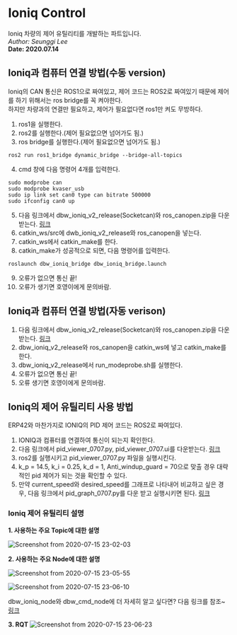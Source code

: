 # Ioniq Control
Ioniq 차량의 제어 유틸리티를 개발하는 파트입니다.  
_Author: Seunggi Lee_  
__Date: 2020.07.14__  

## Ioniq과 컴퓨터 연결 방법(수동 version)  
Ioniq의 CAN 통신은 ROS1으로 짜여있고, 제어 코드는 ROS2로 짜여있기 때문에 제어를 하기 위해서는 ros bridge를 꼭 켜야한다.  
하지만 차량과의 연결만 필요하고, 제어가 필요없다면 ros1만 켜도 무방하다.
1. ros1을 실행한다.
2. ros2를 실행한다.(제어 필요없으면 넘어가도 됨.)
3. ros bridge를 실행한다.(제어 필요없으면 넘어가도 됨.)
```
ros2 run ros1_bridge dynamic_bridge --bridge-all-topics 
```
4. cmd 창에 다음 명령어 4개를 입력한다.
```
sudo modprobe can
sudo modprobe kvaser_usb
sudo ip link set can0 type can bitrate 500000
sudo ifconfig can0 up
```
5. 다음 링크에서 dbw_ioniq_v2_release(Socketcan)와 ros_canopen.zip을 다운받는다. [링크](https://github.com/DGIST-ARTIV/ARTIV_Communication/tree/master/dbw_ioniq)
6. catkin_ws/src에 dwb_ioniq_v2_release와 ros_canopen을 넣는다.
7. catkin_ws에서 catkin_make를 한다.
8. catkin_make가 성공적으로 되면, 다음 명령어를 입력한다.
```
roslaunch dbw_ioniq_bridge dbw_ioniq_bridge.launch
```
9. 오류가 없으면 통신 끝!
10. 오류가 생기면 호영이에게 문의바람.


## Ioniq과 컴퓨터 연결 방법(자동 verison)
1. 다음 링크에서 dbw_ioniq_v2_release(Socketcan)와 ros_canopen.zip을 다운받는다. [링크](https://github.com/DGIST-ARTIV/ARTIV_Communication/tree/master/dbw_ioniq)
2. dbw_ioniq_v2_release와 ros_canopen을 catkin_ws에 넣고 catkin_make를 한다.
3. dbw_ioniq_v2_release에서 run_modeprobe.sh를 실행한다.
4. 오류가 없으면 통신 끝!
5. 오류 생기면 호영이에게 문의바람.


## Ioniq의 제어 유틸리티 사용 방법  
ERP42와 마찬가지로 IONIQ의 PID 제어 코드는 ROS2로 짜여있다.   
1. IONIQ과 컴퓨터를 연결하여 통신이 되는지 확인한다.
2. 다음 링크에서 pid_viewer_0707.py, pid_viewer_0707.ui를 다운받는다. [링크](./pid_ui/0707)
3. ros2를 실행시키고 pid_viewer_0707.py 파일을 실행시킨다.
4. k_p = 14.5, k_i = 0.25, k_d = 1, Anti_windup_guard = 70으로 맞출 경우 대략적인 pid 제어가 되는 것을 확인할 수 있다.
5. 만약 current_speed와 desired_speed를 그래프로 나타내어 비교하고 싶은 경우, 다음 링크에서 pid_graph_0707.py를 다운 받고 실행시키면 된다. [링크](./pid_graph_ioniq)

### Ioniq 제어 유틸리티 설명
**1. 사용하는 주요 Topic에 대한 설명**

![Screenshot from 2020-07-15 23-02-03](https://user-images.githubusercontent.com/59784459/87555065-e930e300-c6ef-11ea-911b-481603ca68a4.png)

**2. 사용하는 주요 Node에 대한 설명**

![Screenshot from 2020-07-15 23-05-55](https://user-images.githubusercontent.com/59784459/87555071-ec2bd380-c6ef-11ea-84a8-07cd2c93a08b.png)

![Screenshot from 2020-07-15 23-06-10](https://user-images.githubusercontent.com/59784459/87555074-ed5d0080-c6ef-11ea-8b85-9d7bd937ed92.png)

dbw_ioniq_node와 dbw_cmd_node에 더 자세히 알고 싶다면? 다음 링크를 참조~
[링크](https://docs.google.com/document/d/1Mvyvs1Tt20U99uA4o_h4c2-KB7s64NOQz6vd_-SGwh4/edit?usp=sharing)  

**3. RQT**
![Screenshot from 2020-07-15 23-06-23](https://user-images.githubusercontent.com/59784459/87555082-efbf5a80-c6ef-11ea-821c-384742312e84.png)


